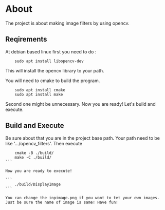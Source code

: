 # About
The project is about making image filters by using opencv.
## Reqirements
At debian based linux first you need to do :
```
    sudo apt install libopencv-dev
```
This will install the opencv library to your path.

You will need to cmake to build the program.

```
    sudo apt install cmake
    sudo apt install make
```

Second one might be unnecessary. Now you are ready! Let's build and execute.


## Build and Execute
Be sure about that you are in the project base path. Your path need to be like '.../opencv_filters'. Then execute 

````
    cmake -B ./build/
    make -C ./build/
```

Now you are ready to execute!

```
    ./build/DisplayImage
```

You can change the inpimage.png if you want to tet your own images. Just be sure the name of image is same! Have fun!

